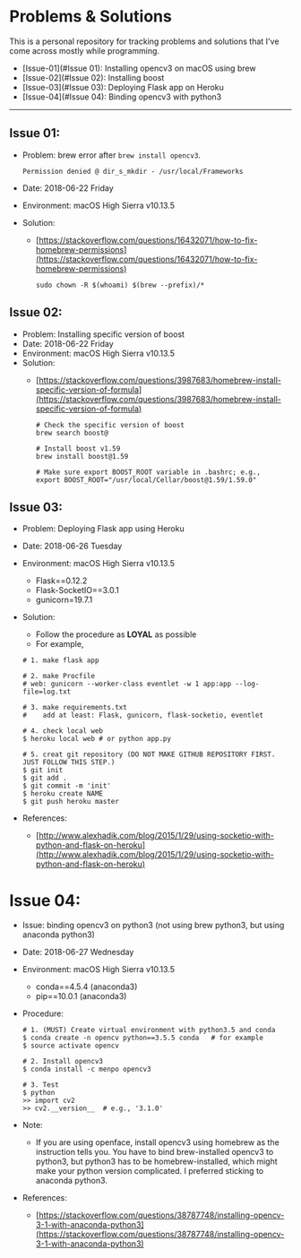 # Problems & Solutions

This is a personal repository for tracking problems and solutions that I've come across mostly while programming.

- [Issue-01](#Issue 01): Installing opencv3 on macOS using brew
- [Issue-02](#Issue 02): Installing boost
- [Issue-03](#Issue 03): Deploying Flask app on Heroku
- [Issue-04](#Issue 04): Binding opencv3 with python3


---

## Issue 01:
- Problem: brew error after `brew install opencv3`.

	```
	Permission denied @ dir_s_mkdir - /usr/local/Frameworks
	```
- Date: 2018-06-22 Friday 
- Environment: macOS High Sierra v10.13.5
- Solution: 
  - [https://stackoverflow.com/questions/16432071/how-to-fix-homebrew-permissions](https://stackoverflow.com/questions/16432071/how-to-fix-homebrew-permissions)
   
	``` 
	sudo chown -R $(whoami) $(brew --prefix)/*
	```
	
## Issue 02:
- Problem: Installing specific version of boost
- Date: 2018-06-22 Friday
- Environment: macOS High Sierra v10.13.5
- Solution:
	- [https://stackoverflow.com/questions/3987683/homebrew-install-specific-version-of-formula](https://stackoverflow.com/questions/3987683/homebrew-install-specific-version-of-formula)
	
		```
		# Check the specific version of boost
		brew search boost@
		```
		
		```
		# Install boost v1.59
		brew install boost@1.59
		```
		
		```
		# Make sure export BOOST_ROOT variable in .bashrc; e.g.,
		export BOOST_ROOT="/usr/local/Cellar/boost@1.59/1.59.0"
		```

## Issue 03:
- Problem: Deploying Flask app using Heroku
- Date: 2018-06-26 Tuesday
- Environment: macOS High Sierra v10.13.5
	- Flask==0.12.2
	- Flask-SocketIO==3.0.1
	- gunicorn=19.7.1
- Solution:
	- Follow the procedure as **LOYAL** as possible
	- For example,

	```
	# 1. make flask app
	
	# 2. make Procfile
	# web: gunicorn --worker-class eventlet -w 1 app:app --log-file=log.txt
	
	# 3. make requirements.txt
	#    add at least: Flask, gunicorn, flask-socketio, eventlet
	
	# 4. check local web
	$ heroku local web # or python app.py
	
	# 5. creat git repository (DO NOT MAKE GITHUB REPOSITORY FIRST. JUST FOLLOW THIS STEP.)
	$ git init
	$ git add .
	$ git commit -m 'init'
	$ heroku create NAME
	$ git push heroku master
	```
- References: 
	- [http://www.alexhadik.com/blog/2015/1/29/using-socketio-with-python-and-flask-on-heroku](http://www.alexhadik.com/blog/2015/1/29/using-socketio-with-python-and-flask-on-heroku)

	
# Issue 04:
- Issue: binding opencv3 on python3 (not using brew python3, but using anaconda python3)
- Date: 2018-06-27 Wednesday
- Environment: macOS High Sierra v10.13.5
	- conda==4.5.4 (anaconda3)
	- pip==10.0.1 (anaconda3)
- Procedure:

	```
	# 1. (MUST) Create virtual environment with python3.5 and conda
	$ conda create -n opencv python==3.5.5 conda   # for example
	$ source activate opencv
	
	# 2. Install opencv3
	$ conda install -c menpo opencv3
	
	# 3. Test
	$ python
	>> import cv2
	>> cv2.__version__  # e.g., '3.1.0'
	```

- Note:
	- If you are using openface, install opencv3 using homebrew as the instruction tells you. You have to bind brew-installed opencv3 to python3, but python3 has to be homebrew-installed, which might make your python version complicated. I preferred sticking to anaconda python3.
	
- References:
	- [https://stackoverflow.com/questions/38787748/installing-opencv-3-1-with-anaconda-python3](https://stackoverflow.com/questions/38787748/installing-opencv-3-1-with-anaconda-python3)
